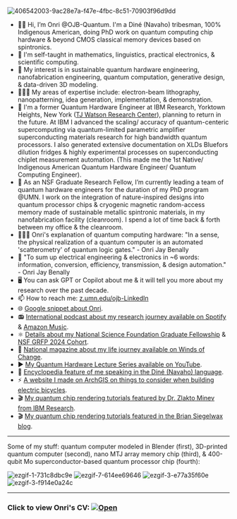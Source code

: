 ![406542003-9ac28e7a-f47e-4fbc-8c51-70903f96d9dd](https://github.com/user-attachments/assets/3cbd27bc-3348-40b3-ad42-d6e718ca7866)

- 👋🏽 Hi, I’m Onri @OJB-Quantum. I'm a Diné (Navaho) tribesman, 100% Indigenous American, doing PhD work on quantum computing chip hardware & beyond CMOS classical memory devices based on spintronics.
- 🤠 I'm self-taught in mathematics, linguistics, practical electronics, & scientific computing.
- 👀 My interest is in sustainable quantum hardware engineering, nanofabrication engineering, quantum computation, generative design, & data-driven 3D modeling.
- 🧑🏻‍🏫 My areas of expertise include: electron-beam lithography, nanopatterning, idea generation, implementation, & demonstration.
- 🏢 I'm a former Quantum Hardware Engineer at IBM Research, Yorktown Heights, New York ([TJ Watson Research Center](https://research.ibm.com/labs/yorktown-heights)), planning to return in the future. At IBM I advanced the scaling/ accuracy of quantum-centeric supercomputing via quantum-limited parametric amplifier superconducting materials research for high bandwidth quantum processors. I also generated extensive documentation on XLDs Bluefors dilution fridges & highly experimental processes on superconducting chiplet measurement automation. (This made me the 1st Native/ Indigenous American Quantum Hardware Engineer/ Quantum Computing Engineer).
- 🌱 As an NSF Graduate Research Fellow, I’m currently leading a team of quantum hardware engineers for the duration of my PhD program @UMN. I work on the integration of nature-inspired designs into quantum processor chips & cryogenic magnetic random-access memory made of sustainable metallic spintronic materials, in my nanofabrication facility (cleanroom). I spend a lot of time back & forth between my office & the cleanroom.
- 🧑🏻‍🔬 Onri's explanation of quantum computing hardware: "In a sense, the physical realization of a quantum computer is an automated 'scatterometry' of quantum logic gates." - Onri Jay Benally
- 🤳 "To sum up electrical engineering & electronics in ~6 words: information, conversion, efficiency, transmission, & design automation." - Onri Jay Benally
- 🖥️ You can ask GPT or Copilot about me & it will tell you more about my research over the past decade.
- 📫 How to reach me: [z.umn.edu/ojb-LinkedIn](https://www.linkedin.com/in/onri-jay-benally-a33816125)
- 🌐 [Google snippet about Onri](https://www.google.com/search?q=onri+benally).
- 📻 [International podcast about my research journey available on Spotify](https://open.spotify.com/episode/3WRkVCatN20bEU65hdjRSH) & [Amazon Music](https://music.amazon.com/podcasts/efddff70-bf75-4017-b3b2-97bf48733efb/episodes/e0495b26-e803-40e6-80d3-75efc426f284/technology-in-science-a-barrington-james-podcast-how-being-raised-in-a-tribe-led-to-studying-quantum-computers).
- ⚛️ [Details about my National Science Foundation Graduate Fellowship](https://cse.umn.edu/ece/feature-stories/onri-jay-benally-receives-2024-nsf-graduate-research-fellowship) & [NSF GRFP 2024 Cohort](https://grad.umn.edu/news-events/news-overview/2024-25-external-fellowship-recipients).
- 📔 [National magazine about my life journey available on Winds of Change](https://read.nxtbook.com/aises/winds_of_change/summer_2019/cover.html).
- ▶️ [My Quantum Hardware Lecture Series available on YouTube](https://youtube.com/playlist?list=PLD9iE8dbH_2W0ww1HL1gSskSYPcSlf6cd&si=x4Ye02BLP9Xcd7ng).
- 📖 [Encyclopedia feature of me speaking in the Diné (Navaho) language](https://www.omniglot.com/writing/navajo.htm#:~:text=Sample%20text%20in%20Navajo).
- ⚡ [A website I made on ArchGIS on things to consider when building electric bicycles](https://experience.arcgis.com/experience/0e0409089f9442bbb4a26493d761aadc).
- 🎬 [My quantum chip rendering tutorials featured by Dr. Zlakto Minev from IBM Research](https://x.com/zlatko_minev/status/1812879194285563984).
- 🎬 [My quantum chip rendering tutorials featured in the Brian Siegelwax blog](https://bsiegelwax.substack.com/i/145883109/rendering-laughter).

---

Some of my stuff: quantum computer modeled in Blender (first), 3D-printed quantum computer (second), nano MTJ array memory chip (third), & 400-qubit Mo superconductor-based quantum processor chip (fourth):

![ezgif-1-731c8dbc9e](https://github.com/OJB-Quantum/OJB-Quantum/assets/88035770/5d88de7b-5330-448a-95fd-6c5b306200c1) ![ezgif-7-614ee69646](https://github.com/OJB-Quantum/OJB-Quantum/assets/88035770/0b49b61d-a971-4024-85d0-85c72ec1cfd7) ![ezgif-3-e77a35f60e](https://github.com/OJB-Quantum/OJB-Quantum/assets/88035770/e0d86f8a-f96e-4d57-b0d9-94675b9c89cc) ![ezgif-3-f914e0a24c](https://github.com/OJB-Quantum/OJB-Quantum/assets/88035770/82d57e11-ff0d-4aad-9694-9359e20fbb06)

---

### Click to view Onri's CV: [![Open](https://colab.research.google.com/assets/colab-badge.svg)](https://github.com/OJB-Quantum/OJB-Quantum/blob/main/Onri's_CV.ipynb)

<!---
OJB-Quantum/OJB-Quantum is a ✨ special ✨ repository because its `README.md` (this file) appears on your GitHub profile.
You can click the Preview link to take a look at your changes.
--->
